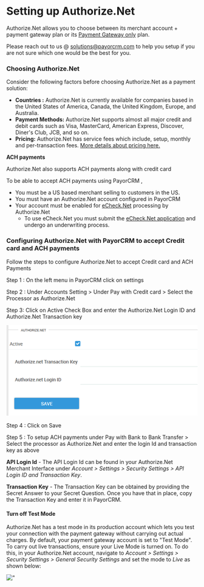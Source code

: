 # Setting up Authorize.Net

Authorize.Net allows you to choose between its merchant account + payment gateway plan or its [Payment Gateway only](https://www.authorize.net/solutions/merchantsolutions/pricing/?p=gwo)  plan.

Please reach out to us @ solutions@payorcrm.com to help you setup if you are not sure which one would be the best for you.

### Choosing Authorize.Net <a id="choosing-authorize-net"></a>

Consider the following factors before choosing Authorize.Net as a payment solution:

* **Countries :** Authorize.Net is currently available for companies based in the United States of America, Canada, the United Kingdom, Europe, and Australia.
* **Payment Methods:** Authorize.Net supports almost all major credit and debit cards such as Visa, MasterCard, American Express, Discover, Diner's Club, JCB, and so on.
* **Pricing:** Authorize.Net has service fees which include, setup, monthly and per-transaction fees. [More details about pricing here.](https://www.authorize.net/solutions/merchantsolutions/pricing/) 

**ACH payments** 

Authorize.Net also supports ACH payments along with credit card 

To be able to accept ACH payments using PayorCRM ,

* You must be a US based merchant selling to customers in the US.
* You must have an Authorize.Net account configured in PayorCRM
* Your account must be enabled for [eCheck.Net](http://www.authorize.net/solutions/merchantsolutions/merchantservices/echeck/)  processing by Authorize.Net
  * To use eCheck.Net you must submit the [eCheck.Net application](http://www.authorize.net/files/echecknetapplication.pdf)  and undergo an underwriting process.



### Configuring Authorize.Net with PayorCRM to accept Credit card and ACH payments <a id="configuring-authorize-net-with-chargebee"></a>

Follow the steps to configure Authorize.Net to accept Credit card and ACH Payments

Step 1 : On the left menu in PayorCRM click on settings

Step 2 : Under Accounts Setting &gt; Under Pay with Credit card &gt; Select the Processor as Authorize.Net

Step 3: Click on Active Check Box and enter the Authorize.Net Login ID and Authorize.Net Transaction key

![](../.gitbook/assets/image%20%2817%29.png)

Step 4 : Click on Save

Step 5 : To setup ACH payments under Pay with Bank to Bank Transfer &gt; Select the processor as Authorize.Net and enter the login Id and transaction key as above

**API Login Id** - The API Login Id can be found in your Authorize.Net Merchant Interface under _Account &gt; Settings &gt; Security Settings &gt; API Login ID and Transaction Key_.

**Transaction Key** - The Transaction Key can be obtained by providing the Secret Answer to your Secret Question. Once you have that in place, copy the Transaction Key and enter it in PayorCRM.



#### Turn off Test Mode

Authorize.Net has a test mode in its production account which lets you test your connection with the payment gateway without carrying out actual charges. By default, your payment gateway account is set to "Test Mode". To carry out live transactions, ensure your Live Mode is turned on. To do this, in your Authorize.Net account, navigate to _Account &gt; Settings &gt; Security Settings &gt; General Security Settings_ and set the mode to _Live_ as shown below: 

![&quot;](https://www.chargebee.com/docs/assets/screenshots/images/authorize/testmode.png)



